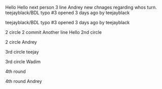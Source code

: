 Hello
Hello next person
3 line Andrey
new chnages regarding whos turn.
teejayblack/BDL typo
#3 opened 3 days ago by teejayblack

teejayblack/BDL typo
#3 opened 3 days ago by teejayblack

2 circle 2 commit
Another line
Hello 2nd circle

2 circle Andrey

3rd circle teejay 

3rd circle Wadim

4th round

4th round Andrey
